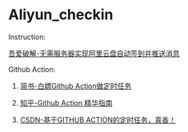 # Aliyun_checkin
Instruction:

[吾爱破解-无需服务器实现阿里云盘自动签到并推送消息](https://www.52pojie.cn/thread-1757911-1-1.html)
  


Github Action:

1. [简书-白嫖Github Action做定时任务](https://www.jianshu.com/p/2deed352023b)

2. [知乎-Github Action 精华指南](https://zhuanlan.zhihu.com/p/164744104)

3. [CSDN-基于GITHUB ACTION的定时任务，真香！](https://blog.csdn.net/qq_40748336/article/details/110749375)
